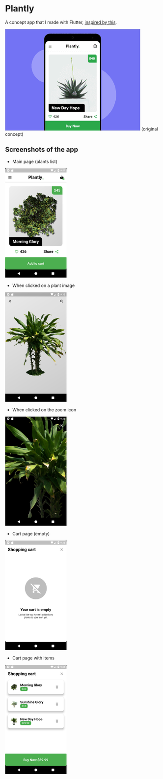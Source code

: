 # Plantly
A concept app that I made with Flutter, [inspired by this](https://www.uplabs.com/posts/planlty-browse-buy-plants).

![App ui](media/plantly_app_concept.gif) (original concept)

## Screenshots of the app
- Main page (plants list)<br>
<img src="media/screenshots/flutter_01.png" width="200">

- When clicked on a plant image<br>
<img src="media/screenshots/flutter_02.png" width="200">

- When clicked on the zoom icon<br>
<img src="media/screenshots/flutter_03.png" width="200">

- Cart page (empty)<br>
<img src="media/screenshots/flutter_04.png" width="200">

- Cart page with items<br>
<img src="media/screenshots/flutter_05.png" width="200">